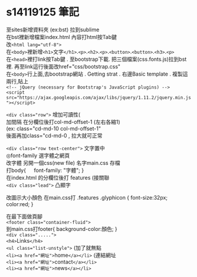 # s14119125 筆記

至sites新增資料夾 (ex:bst) 拉到sublime      
在bst裡新增檔案index.html 內容打html按Tab鍵      
改`<html lang="utf-8">`      
在`<body>`裡新增`<h1>`文字`</h1>`.`<p>`.`<h2>`.`<p>`.`<button>`.`<button>`.`<h3>`.`<p>`      
在`<head>`裡打link按Tab鍵 . 至bootstrap下載. 把三個檔案(css.fonts.js)拉到bst裡. 再至link這行後面改href="css/bootstrap.css"      
在`<body>`行上面,去bootstrap網站 . Getting strat . 右邊Basic template . 複製這兩行,貼上      
`<!-- jQuery (necessary for Bootstrap's JavaScript plugins) -->`      
`<script src="https://ajax.googleapis.com/ajax/libs/jquery/1.11.2/jquery.min.js"></script>`      

`<div class="row">`  增加可讀性(    
加間隔  在分欄位後打col-md-offset-1 (左右各縮1)      
(ex: class="cd-md-10 col-md-offset-1"      
後面再加class="cd-md-0 , 拉大就可正常      

`<div class="row text-center">`  文字置中      
◎font-family 選字體之網頁      
改字體 另開一個css(new file) 名字main.css 存檔      
打body{ 　 font-family: "字體"; }      
在index.html 的分欄位後打 features (接關聯      
`<div class="lead">` 凸顯字      

改圖示大小顏色 在main.css打 .features .glyphicon { font-size:32px; color:red; }      

在最下面做頁腳      
`<footer class="container-fluid">`      
到main.css打footer{ background-color:顏色; }      
`<div class=".....">`      
`<h4>`Links`</h4>`    
`<ul class="list-unstyle">` (加了就無點      
`<li><a href="網址">`home`</a></li>` (連結網址      
`<li><a href="網址">`contact`</a></li>`       
`<li><a href="網址">`news`</a></li>`        
